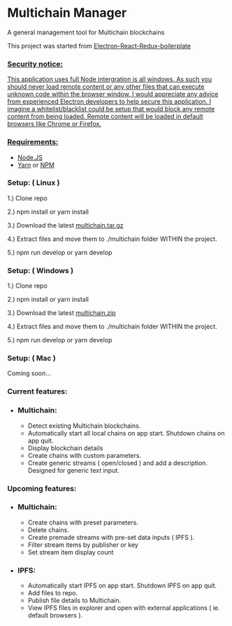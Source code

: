 <h1>Multichain Manager</h1>
<p>
    A general management tool for Multichain blockchains
 </p>
    
<p>
   This project was started from <a href="https://github.com/electron/electron-quick-start" target="blank">Electron-React-Redux-boilerplate
</p>
    
 <h3>   
    Security notice:
</h3>

<p>
    This application uses full Node intergration is all windows. As such you should never load remote content or any
    other
    files that can execute unknown code within the browser window. I would appreciate any advice from experienced
    Electron
    developers to help secure this application. I imagine a whitelist/blacklist could be setup that would block any
    remote
    content from being loaded. Remote content will be loaded in default browsers like Chrome or Firefox.
</p>


<h3>
    Requirements:
</h3>
<ul> 
    <li>
        <a href="https://nodejs.org/en/" target="blank">Node.JS</a>
    </li>
    <li>
       <a href="https://yarnpkg.com/lang/en/" target="blank">Yarn</a> or <a href="https://www.npmjs.com/" target="blank">NPM</a>
    </li>
</ul>

<h3>Setup: ( Linux ) </h3>

1.)  Clone repo

2.)  npm install or yarn install

3.)  Download the latest <a href="https://www.multichain.com/download/multichain-2.0-latest.tar.gz" target="blank">multichain.tar.gz</a>

4.)  Extract files and move them to ./multichain folder WITHIN the project.

5.)  npm run develop or yarn develop


<h3>Setup: ( Windows ) </h3>

1.)  Clone repo

2.)  npm install or yarn install

3.)  Download the latest <a href="https://www.multichain.com/download/multichain-windows-2.0.3.zip" target="blank">multichain.zip</a>

4.)  Extract files and move them to ./multichain folder WITHIN the project.

5.)  npm run develop or yarn develop


<h3>Setup: ( Mac ) </h3>

Coming soon...

<h3>
    Current features:
</h3>

<ul>
    <li>
        <h3>
            Multichain:
        </h3>
        <ul>
            <li>Detect existing Multichain blockchains.</li>
            <li>Automatically start all local chains on app start. Shutdown chains on app quit.</li>
            <li>Display blockchain details</li>
            <li>Create chains with custom parameters.</li>
            <li>Create generic streams ( open/closed ) and add a description. Designed for generic text input.</li>
        </ul>
    </li>
</ul>

<h3>
    Upcoming features:
</h3>

<ul>
    <li>
        <h3>
            Multichain:
        </h3>
        <ul>
            <li>Create chains with preset parameters.</li>           
            <li>Delete chains.</li>           
            <li>Create premade streams with pre-set data inputs ( IPFS ).</li>
            <li>Filter stream items by publisher or key</li>
            <li>Set stream item display count</li>
        </ul>
    </li>
    <li>
        <h3>
            IPFS:
        </h3>
        <ul>
            <li>Automatically start IPFS on app start. Shutdown IPFS on app quit.</li>
            <li>Add files to repo.</li>
            <li>Publish file details to Multichain.</li>
            <li>View IPFS files in explorer and open with external applications ( ie. default browsers ).</li>
        </ul>
    </li>
</ul>

